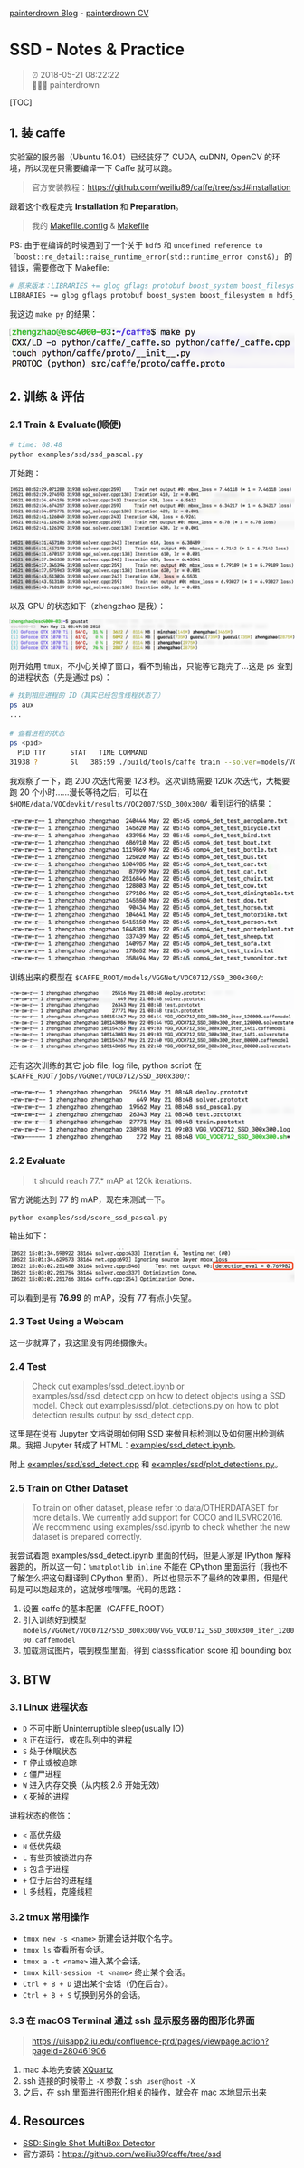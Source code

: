 [painterdrown Blog](https://painterdrown.github.io) - [painterdrown CV](https://painterdrown.github.io/cv)

# SSD - Notes & Practice

> ⏰ 2018-05-21 08:22:22<br/>
> 👨🏻‍💻 painterdrown

[TOC]

## 1. 装 caffe

实验室的服务器（Ubuntu 16.04）已经装好了 CUDA, cuDNN, OpenCV 的环境，所以现在只需要编译一下 Caffe 就可以跑。

> 官方安装教程：https://github.com/weiliu89/caffe/tree/ssd#installation

跟着这个教程走完 **Installation** 和 **Preparation**。

> 我的 [Makefile.config](assets/Makefile.config) & [Makefile](assets/Makefile)

PS: 由于在编译的时候遇到了一个关于 `hdf5` 和 `undefined reference to「boost::re_detail::raise_runtime_error(std::runtime_error const&)」` 的错误，需要修改下 Makefile:

```sh
# 原来版本：LIBRARIES += glog gflags protobuf boost_system boost_filesystem boost_regex m hdf5_hl hdf5
LIBRARIES += glog gflags protobuf boost_system boost_filesystem m hdf5_serial_hl hdf5_serial boost_thread stdc++ boost_regex
```

我这边 `make py` 的结果：

![make py](images/make_py.png)

## 2. 训练 & 评估

### 2.1 Train & Evaluate(顺便)

```sh
# time: 08:48
python examples/ssd/ssd_pascal.py
```

开始跑：

![train_1](images/train_1.png)

![train_1](images/train_2.png)

以及 GPU 的状态如下（zhengzhao 是我）：

![gpustat](images/gpustat.png)

刚开始用 `tmux`，不小心关掉了窗口，看不到输出，只能等它跑完了...这是 `ps` 查到的进程状态（先是通过 ps）：

```sh
# 找到相应进程的 ID（其实已经包含线程状态了）
ps aux
...

# 查看进程的状态
ps <pid>
  PID TTY      STAT   TIME COMMAND
31938 ?        Sl   385:59 ./build/tools/caffe train --solver=models/VGGNet/VOC0712/SSD_300x300/solver.prototxt --weights=models/VGGNet/VGG_ILSVRC_16_layers_fc_reduced.caffemodel --gpu 0,1,2,3
```

我观察了一下，跑 200 次迭代需要 123 秒。这次训练需要 120k 次迭代，大概要跑 20 个小时......漫长等待之后，可以在 `$HOME/data/VOCdevkit/results/VOC2007/SSD_300x300/` 看到运行的结果：

![训练结果](images/results.png)

训练出来的模型在 `$CAFFE_ROOT/models/VGGNet/VOC0712/SSD_300x300/`:

![训练模型](images/models.png)

还有这次训练的其它 job file, log file, python script 在 `$CAFFE_ROOT/jobs/VGGNet/VOC0712/SSD_300x300/`:

![训练 stuff](images/stuff.png)

### 2.2 Evaluate

> It should reach 77.* mAP at 120k iterations.

官方说能达到 77 的 mAP，现在来测试一下。

```sh
python examples/ssd/score_ssd_pascal.py
```

输出如下：

![mAP](images/mAP.png)

可以看到是有 **76.99** 的 mAP，没有 77 有点小失望。

### 2.3 Test Using a Webcam

这一步就算了，我这里没有网络摄像头。

### 2.4 Test

> Check out examples/ssd_detect.ipynb or examples/ssd/ssd_detect.cpp on how to detect objects using a SSD model. Check out examples/ssd/plot_detections.py on how to plot detection results output by ssd_detect.cpp.

这里是在说有 Jupyter 文档说明如何用 SSD 来做目标检测以及如何圈出检测结果。我把 Jupyter 转成了 HTML：[examples/ssd_detect.ipynb](assets/ssd_detect.html)。

附上 [examples/ssd/ssd_detect.cpp](assets/ssd_detect.cpp) 和 [examples/ssd/plot_detections.py](assets/plot_detections.py)。

### 2.5 Train on Other Dataset

> To train on other dataset, please refer to data/OTHERDATASET for more details. We currently add support for COCO and ILSVRC2016. We recommend using examples/ssd.ipynb to check whether the new dataset is prepared correctly.

我尝试着跑 examples/ssd_detect.ipynb 里面的代码，但是人家是 IPython 解释器跑的，所以这一句：`%matplotlib inline` 不能在 CPython 里面运行（我也不了解怎么把这句翻译到 CPython 里面）。所以也显示不了最终的效果图，但是代码是可以跑起来的，这就够啦嘿嘿。代码的思路：

1. 设置 caffe 的基本配置（CAFFE_ROOT）
2. 引入训练好到模型 `models/VGGNet/VOC0712/SSD_300x300/VGG_VOC0712_SSD_300x300_iter_120000.caffemodel`
3. 加载测试图片，喂到模型里面，得到 classsification score 和 bounding box

## 3. BTW

### 3.1 Linux 进程状态

+ `D` 不可中断 Uninterruptible sleep(usually IO)
+ `R` 正在运行，或在队列中的进程
+ `S` 处于休眠状态
+ `T` 停止或被追踪
+ `Z` 僵尸进程
+ `W` 进入内存交换（从内核 2.6 开始无效）
+ `X` 死掉的进程

进程状态的修饰：

+ `<` 高优先级
+ `N` 低优先级
+ `L` 有些页被锁进内存
+ `s` 包含子进程
+ `+` 位于后台的进程组
+ `l` 多线程，克隆线程

### 3.2 tmux 常用操作

+ `tmux new -s <name>` 新建会话并取个名字。
+ `tmux ls` 查看所有会话。
+ `tmux a -t <name>` 进入某个会话。
+ `tmux kill-session -t <name>` 终止某个会话。
+ `Ctrl + B + D` 退出某个会话（仍在后台）。
+ `Ctrl + B + S` 切换到另外的会话。

### 3.3 在 macOS Terminal 通过 ssh 显示服务器的图形化界面

> https://uisapp2.iu.edu/confluence-prd/pages/viewpage.action?pageId=280461906

1. mac 本地先安装 [XQuartz](https://www.xquartz.org)
2. ssh 连接的时候带上 `-X` 参数：`ssh user@host -X`
3. 之后，在 ssh 里面进行图形化相关的操作，就会在 mac 本地显示出来

## 4. Resources

+ [SSD: Single Shot MultiBox Detector](assets/SSD.pdf)
+ 官方源码：https://github.com/weiliu89/caffe/tree/ssd
